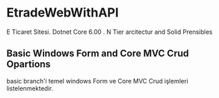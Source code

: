 # EtradeWebWithAPI
E Ticaret Sitesi. Dotnet Core 6.00 . N Tier arcitectur and Solid Prensibles
## Basic Windows Form and Core MVC Crud Opartions
basic branch'i temel windows Form ve Core MVC Crud işlemleri listelenmektedir.
